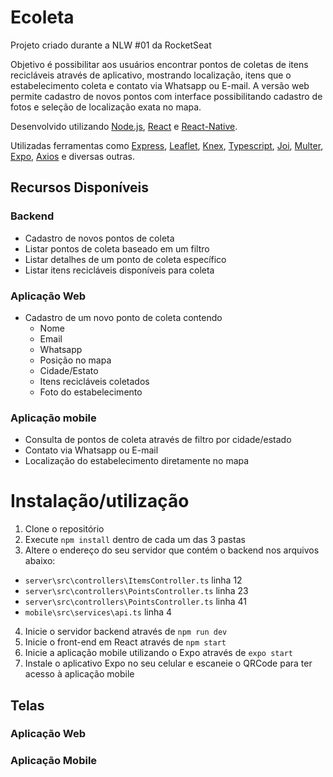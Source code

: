 # Ecoleta

Projeto criado durante a NLW #01 da RocketSeat

Objetivo é possibilitar aos usuários encontrar pontos de coletas de itens recicláveis através de aplicativo, mostrando localização, itens que o estabelecimento coleta e contato via Whatsapp ou E-mail.
A versão web permite cadastro de novos pontos com interface possibilitando cadastro de fotos e seleção de localização exata no mapa.

Desenvolvido utilizando [Node.js](https://github.com/nodejs/node), [React](https://github.com/facebook/react) e [React-Native](https://github.com/facebook/react-native).

Utilizadas ferramentas como [Express](https://github.com/expressjs/express), [Leaflet](https://github.com/PaulLeCam/react-leaflet), [Knex](https://github.com/knex/knex), [Typescript](https://github.com/Microsoft/TypeScript), [Joi](https://github.com/hapijs/joi), [Multer](https://github.com/expressjs/multer), [Expo](https://github.com/expo/expo), [Axios](https://github.com/axios/axios) e diversas outras.

## Recursos Disponíveis
### Backend
* Cadastro de novos pontos de coleta
* Listar pontos de coleta baseado em um filtro
* Listar detalhes de um ponto de coleta específico
* Listar itens recicláveis disponíveis para coleta

### Aplicação Web
* Cadastro de um novo ponto de coleta contendo
  * Nome
  * Email
  * Whatsapp
  * Posição no mapa
  * Cidade/Estato
  * Itens recicláveis coletados
  * Foto do estabelecimento

### Aplicação mobile
* Consulta de pontos de coleta através de filtro por cidade/estado
* Contato via Whatsapp ou E-mail
* Localização do estabelecimento diretamente no mapa

# Instalação/utilização

1. Clone o repositório
2. Execute `npm install` dentro de cada um das 3 pastas
3. Altere o endereço do seu servidor que contém o backend nos arquivos abaixo:
  * `server\src\controllers\ItemsController.ts` linha 12
  * `server\src\controllers\PointsController.ts` linha 23
  * `server\src\controllers\PointsController.ts` linha 41
  * `mobile\src\services\api.ts` linha 4
 

4. Inicie o servidor backend através de `npm run dev`
5. Inicie o front-end em React através de `npm start`
6. Inicie a aplicação mobile utilizando o Expo através de `expo start`
7. Instale o aplicativo Expo no seu celular e escaneie o QRCode para ter acesso à aplicação mobile

## Telas

### Aplicação Web
### Aplicação Mobile
